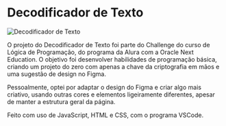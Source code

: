 # Decodificador de Texto

![Decodificador de Texto](https://github.com/dharitcha/decodificador-de-texto/assets/157736779/8e1f65bf-60f9-4f0c-9887-9964c5994f6a)


O projeto do Decodificador de Texto foi parte do Challenge do curso de Lógica de Programação, do programa da Alura com a Oracle Next Education. O objetivo foi desenvolver habilidades de programação básica, criando um projeto do zero com apenas a chave da criptografia em mãos e uma sugestão de design no Figma.

Pessoalmente, optei por adaptar o design do Figma e criar algo mais criativo, usando outras cores e elementos ligeiramente diferentes, apesar de manter a estrutura geral da página.

Feito com uso de JavaScript, HTML e CSS, com o programa VSCode.
